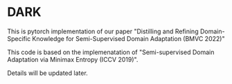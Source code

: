 # DARK
This is pytorch implementation of our paper "Distilling and Refining Domain-Specific Knowledge for Semi-Supervised Domain Adaptation (BMVC 2022)" 

This code is based on the implemenatation of "Semi-supervised Domain Adaptation via Minimax Entropy (ICCV 2019)".

Details will be updated later.
